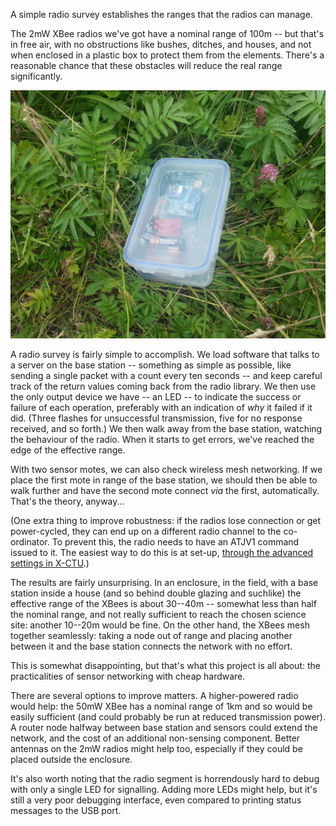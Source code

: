 A simple radio survey establishes the ranges that the radios can manage.

<!--more-->

The 2mW XBee radios we've got have a nominal range of 100m -- but that's in free air, with no obstructions like bushes, ditches, and houses, and not when enclosed in a plastic box to protect them from the elements. There's a reasonable chance that these obstacles will reduce the real range significantly.

![Arduino, radio, batteries, and their enclosure in the field (literally)](/images/citizen-sensing/sensor-enclosure.jpg)

A radio survey is fairly simple to accomplish. We load software that talks to a server on the base station -- something as simple as possible, like sending a single packet with a count every ten seconds -- and keep careful track of the return values coming back from the radio library. We then use the only output device we have -- an LED -- to indicate the success or failure of each operation, preferably with an indication of <em>why</em> it failed if it did. (Three flashes for unsuccessful transmission, five for no response received, and so forth.) We then walk away from the base station, watching the behaviour of the radio. When it starts to get errors, we've reached the edge of the effective range.

With two sensor motes, we can also check wireless mesh networking. If we place the first mote in range of the base station, we should then be able to walk further and have the second mote connect <em>via</em> the first, automatically. That's the theory, anyway...

(One extra thing to improve robustness: if the radios lose connection or get power-cycled, they can end up on a different radio channel to the co-ordinator. To prevent this, the radio needs to have an ATJV1 command issued to it. The easiest way to do this is at set-up, <a href="/2013/07/02/xctu/" target="_blank">through the advanced settings in X-CTU</a>.)

The results are fairly unsurprising. In an enclosure, in the field, with a base station inside a house (and so behind double glazing and suchlike) the effective range of the XBees is about 30--40m -- somewhat less than half the nominal range, and not really sufficient to reach the chosen science site: another 10--20m would be fine. On the other hand, the XBees mesh together seamlessly: taking a node out of range and placing another between it and the base station connects the network with no effort.

This is somewhat disappointing, but that's what this project is all about: the practicalities of sensor networking with cheap hardware.

There are several options to improve matters. A higher-powered radio would help: the 50mW XBee has a nominal range of 1km and so would be easily sufficient (and could probably be run at reduced transmission power). A router node halfway between base station and sensors could extend the network, and the cost of an additional non-sensing component. Better antennas on the 2mW radios might help too, especially if they could be placed outside the enclosure.

It's also worth noting that the radio segment is horrendously hard to debug with only a single LED for signalling. Adding more LEDs might help, but it's still a very poor debugging interface, even compared to printing status messages to the USB port.
